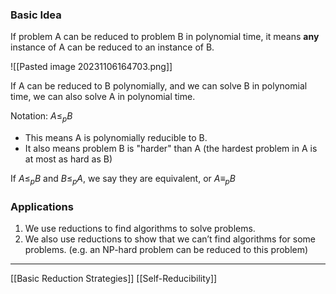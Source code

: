 ### Basic Idea

If problem A can be reduced to problem B in polynomial time,  it means **any** instance of A can be reduced to an instance of B. 

![[Pasted image 20231106164703.png]]

If A can be reduced to B polynomially, and we can solve B in polynomial time, we can also solve A in polynomial time.

Notation: $A \leq_p B$ 
- This means A is polynomially reducible to B. 
- It also means problem B is "harder" than A (the hardest problem in A is at most as hard as B)

If $A \leq_p B$  and $B \leq_p A$, we say they are equivalent, or $A \equiv_p B$ 

### Applications

1. We use reductions to find algorithms to solve problems. 
2. We also use reductions to show that we can’t find algorithms for some problems. (e.g. an NP-hard problem can be reduced to this problem)

---
[[Basic Reduction Strategies]]
[[Self-Reducibility]]

